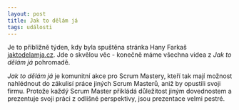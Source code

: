 ```yaml
---
layout: post
title: Jak to dělám já
tags: události
---
```


Je to přibližně týden, kdy byla spuštěna stránka Hany Farkaš
[jaktodelamja.cz](http://jaktodelamja.cz/). Jde o skvělou věc - konečně
máme všechna videa z *Jak to dělám já* pohromadě.

*Jak to dělám já* je komunitní akce pro Scrum Mastery, kteří tak mají
možnost nahlédnout do zákulisí práce jiných Scrum Masterů, aniž by opustili svoji firmu.
Protože každý Scrum Master přikládá důležitost jiným dovednostem a prezentuje svoji
práci z odlišné perspektivy, jsou prezentace velmi pestré.
